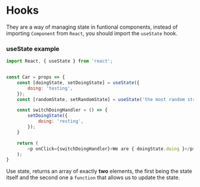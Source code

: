 # Hooks


They are a way of managing state in funtional components, instead of importing `Component` from `React`, you should import the `useState` hook.

### useState example
```javascript
import React, { useState } from 'react';


const Car = props => {
	const [doingState, setDoingState] = useState({
		doing: 'testing',
	});
	const [randomState, setRandomState] = useState('the most random string');

	const switchDoingHandler = () => {
		setDoingState({
			doing: 'resting',
		});
	}

	return (
		<p onClick={switchDoingHandler}>We are { doingState.doing }</p>
	);
}
```
Use state, returns an array of exactly **two** elements, the first being the state itself and the second one a `function` that allows us to update the state.
